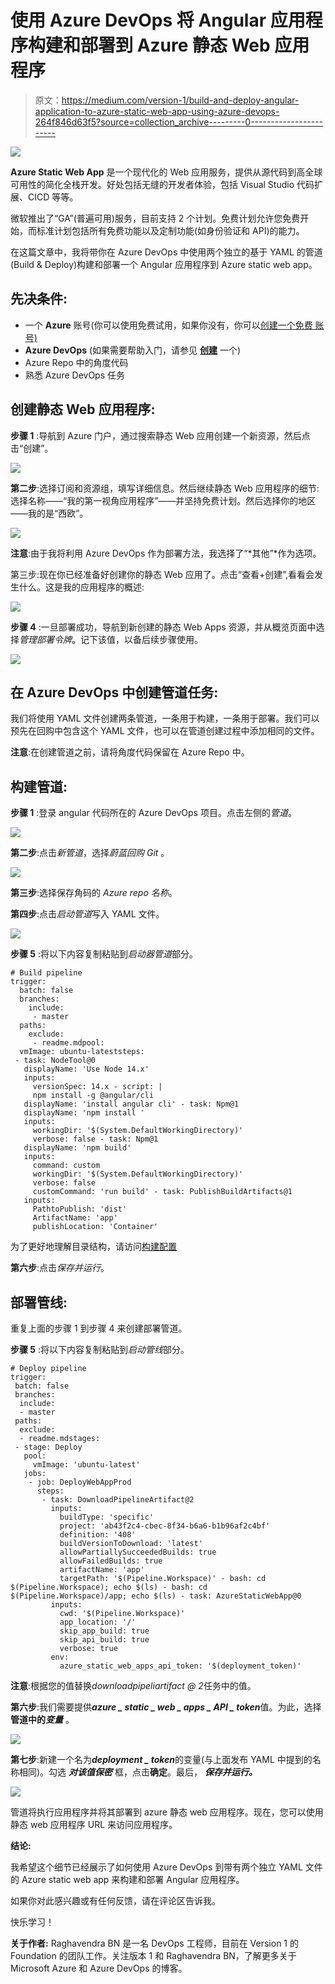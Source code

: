 # 使用 Azure DevOps 将 Angular 应用程序构建和部署到 Azure 静态 Web 应用程序

> 原文：<https://medium.com/version-1/build-and-deploy-angular-application-to-azure-static-web-app-using-azure-devops-264f846d63f5?source=collection_archive---------0----------------------->

![](img/29df7a4b8b427d8bbe4a2966978f9bba.png)

**Azure Static Web App** 是一个现代化的 Web 应用服务，提供从源代码到高全球可用性的简化全栈开发。好处包括无缝的开发者体验，包括 Visual Studio 代码扩展、CICD 等等。

微软推出了“GA”(普遍可用)服务，目前支持 2 个计划。免费计划允许您免费开始，而标准计划包括所有免费功能以及定制功能(如身份验证和 API)的能力。

在这篇文章中，我将带你在 Azure DevOps 中使用两个独立的基于 YAML 的管道(Build & Deploy)构建和部署一个 Angular 应用程序到 Azure static web app。

## 先决条件:

*   一个 **Azure** 账号(你可以使用免费试用，如果你没有，你可以[创建一个免费 账号)](https://azure.microsoft.com/free/)
*   **Azure DevOps** (如果需要帮助入门，请参见 [**创建**](https://azure.microsoft.com/en-us/services/devops/?nav=min) 一个)
*   Azure Repo 中的角度代码
*   熟悉 Azure DevOps 任务

## 创建静态 Web 应用程序:

**步骤 1** :导航到 Azure 门户，通过搜索静态 Web 应用创建一个新资源，然后点击“创建”。

![](img/fa5d0290164b4b9b1f78287500a997a4.png)

**第二步**:选择订阅和资源组，填写详细信息。然后继续静态 Web 应用程序的细节:选择名称——“我的第一视角应用程序”——并坚持免费计划。然后选择你的地区——我的是“西欧”。

![](img/c63081a60c3db5bc90e79d03599a49c6.png)

**注意**:由于我将利用 Azure DevOps 作为部署方法，我选择了“*其他”*作为选项。

第三步:现在你已经准备好创建你的静态 Web 应用了。点击“查看+创建”,看看会发生什么。这是我的应用程序的概述:

![](img/8d75ce54f994225a1f4722498cf32860.png)

**步骤 4** :一旦部署成功，导航到新创建的静态 Web Apps 资源，并从概览页面中选择*管理部署令牌*。记下该值，以备后续步骤使用。

![](img/eed7b3512d418f6811c52c66f6eb7707.png)

## 在 Azure DevOps 中创建管道任务:

我们将使用 YAML 文件创建两条管道，一条用于构建，一条用于部署。我们可以预先在回购中包含这个 YAML 文件，也可以在管道创建过程中添加相同的文件。

**注意**:在创建管道之前，请将角度代码保留在 Azure Repo 中。

## 构建管道:

**步骤 1** :登录 angular 代码所在的 Azure DevOps 项目。点击左侧的*管道*。

![](img/2e80dae98f772bab10bd71c52a863b33.png)

**第二步**:点击*新管道*，选择*蔚蓝回购 Git* 。

![](img/519200f232427fc703bf69255b0a78e4.png)

**第三步**:选择保存角码的 *Azure repo 名称*。

**第四步**:点击*启动管道*写入 YAML 文件。

![](img/2fc7bfe61b537ab31ba44ebc16e13a2c.png)

**步骤 5** :将以下内容复制粘贴到*启动器管道*部分。

```
# Build pipeline
trigger:
  batch: false
  branches:
    include:
     - master
  paths:
    exclude:
     - readme.mdpool:
  vmImage: ubuntu-lateststeps:
 - task: NodeTool@0
   displayName: 'Use Node 14.x'
   inputs:
     versionSpec: 14.x - script: |
     npm install -g @angular/cli
   displayName: 'install angular cli' - task: Npm@1
   displayName: 'npm install '
   inputs:
     workingDir: '$(System.DefaultWorkingDirectory)'
     verbose: false - task: Npm@1
   displayName: 'npm build'
   inputs:
     command: custom
     workingDir: '$(System.DefaultWorkingDirectory)'
     verbose: false
     customCommand: 'run build' - task: PublishBuildArtifacts@1
   inputs:
     PathtoPublish: 'dist'
     ArtifactName: 'app'
     publishLocation: 'Container'
```

为了更好地理解目录结构，请访问[构建配置](https://docs.microsoft.com/en-us/azure/static-web-apps/build-configuration?tabs=github-actions)

**第六步**:点击*保存并运行*。

## **部署管线:**

重复上面的步骤 1 到步骤 4 来创建部署管道。

**步骤 5** :将以下内容复制粘贴到*启动管线*部分。

```
# Deploy pipeline
trigger:
 batch: false
 branches:
  include:
  - master
 paths:
  exclude:
  - readme.mdstages:
 - stage: Deploy
   pool:
     vmImage: 'ubuntu-latest'
   jobs:
    - job: DeployWebAppProd
      steps:
       - task: DownloadPipelineArtifact@2
         inputs:
           buildType: 'specific'
           project: 'ab43f2c4-cbec-8f34-b6a6-b1b96af2c4bf'
           definition: '408'
           buildVersionToDownload: 'latest'
           allowPartiallySucceededBuilds: true
           allowFailedBuilds: true
           artifactName: 'app'
           targetPath: '$(Pipeline.Workspace)' - bash: cd $(Pipeline.Workspace); echo $(ls) - bash: cd $(Pipeline.Workspace)/app; echo $(ls) - task: AzureStaticWebApp@0
         inputs:
           cwd: '$(Pipeline.Workspace)'
           app_location: '/'
           skip_app_build: true
           skip_api_build: true
           verbose: true
         env:
           azure_static_web_apps_api_token: '$(deployment_token)'
```

**注意**:根据您的值替换*downloadpipeliartifact @ 2*任务中的值。

**第六步**:我们需要提供***azure _ static _ web _ apps _ API _ token***值。为此，选择**管道中的*变量*** 。

![](img/c75df945289fc9dc0330b7ca63e5477a.png)

**第七步**:新建一个名为***deployment _ token***的变量(与上面发布 YAML 中提到的名称相同)。勾选 ***对该值保密*** 框，点击**确定**。最后， ***保存并运行。***

![](img/55d4ff71074a148d8cd9f1fd5d73bce8.png)

管道将执行应用程序并将其部署到 azure 静态 web 应用程序。现在，您可以使用静态 web 应用程序 URL 来访问应用程序。

**结论:**

我希望这个细节已经展示了如何使用 Azure DevOps 到带有两个独立 YAML 文件的 Azure static web app 来构建和部署 Angular 应用程序。

如果你对此感兴趣或有任何反馈，请在评论区告诉我。

快乐学习！

**关于作者:** Raghavendra BN 是一名 DevOps 工程师，目前在 Version 1 的 Foundation 的团队工作。关注版本 1 和 Raghavendra BN，了解更多关于 Microsoft Azure 和 Azure DevOps 的博客。